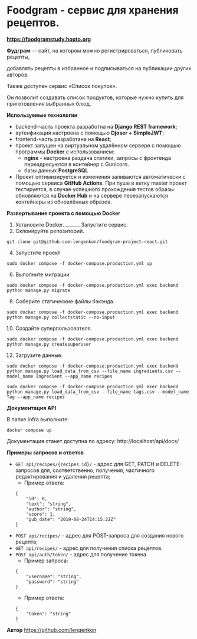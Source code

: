 # Foodgram - сервис для хранения рецептов.
**https://foodgramstudy.hopto.org**

**Фудграм** — сайт, на котором можно регистрироваться, публиковать рецепты,

добавлять рецепты в избранное и подписываться на публикации других авторов.

Также доступен сервис «Список покупок».

Он позволит создавать список продуктов, которые нужно купить для приготовления выбранных блюд.

**Используемые технологии**

+ backend-часть проекта разработна на **Django REST framework**;
+ аутенфикация настроена с помощью **Djoser + SimpleJWT**;
+ frontend-часть разработана на **React**;
+ проект запущен на виртуальном удалённом сервере с помощью программы **Docker** с использованием:
  + **nginx** - настроена раздача статики, запросы с фронтенда переадресуются в контейнер с Gunicorn.
  + базы данных **PostgreSQL**
+ Проект оптимизируется и изменения заливаются автоматически с помощью сервиса **GitHub Actions**. При пуше в ветку master проект тестируется, в случае успешного прохождения тестов образы обновляются на **Docker Hub** и на сервере перезапускаются контейнеры из обновлённых образов.

**Развертывание проекта с помощью Docker**

1. Установите Docker. ______ Запустите сервис.
2. Склонируйте репозиторий.
```
git clone git@github.com:lengenkon/foodgram-project-react.git
```
4. Запустите проект
```
sudo docker compose -f docker-compose.production.yml up
```
6. Выполните миграции
```
sudo docker compose -f docker-compose.production.yml exec backend python manage.py migrate
```
8. Соберите статические файлы бэкэнда.
```
sudo docker compose -f docker-compose.production.yml exec backend python manage.py collectstatic --no-input
```
10. Создайте суперпользователя.
```
sudo docker compose -f docker-compose.production.yml exec backend python manage.py createsuperuser
```
12. Загрузите данные.
```
sudo docker compose -f docker-compose.production.yml exec backend python manage.py load_data_from_csv --file_name ingredients.csv --model_name Ingredient --app_name recipes
```
```
sudo docker compose -f docker-compose.production.yml exec backend python manage.py load_data_from_csv --file_name tags.csv --model_name Tag --app_name recipes
```

**Документация API**

В папке infra выполните:
```
docker compose up
```
Документация станет доступна по адресу: http://localhost/api/docs/

**Примеры запросов и ответов**
+ `GET api/recipes/{recipes_id}/` - адрес для GET, PATCH и DELETE-запросов для, соответственно, получения, частичного редактирования и удаления рецепта;
  + Пример ответа:
  ```
  {
      "id": 0,
      "text": "string",
      "author": "string",
      "score": 1,
      "pub_date": "2019-08-24T14:15:22Z"
  }
  ```
+ `POST api/recipes/` - адрес для POST-запроса для создания нового рецепта;
+ `GET api/recipes/` - адрес для получения списка рецептов.
+ `POST api/auth/token/` - адрес для получение токена
  + Пример запроса:
  ```
  {
      "username": "string",
      "password": "string"
  }
  ```
  + Пример ответа:
  ```
  {
      "token": "string"
  }
  ```

**Автор**
https://github.com/lengenkon
